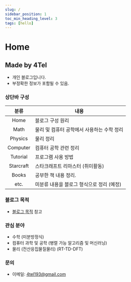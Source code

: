 ```yaml
---
slug: /
sidebar_position: 1
toc_min_heading_level: 3
tags: [hello]
---
```

# Home
## Made by 4Tel
* 개인 블로그입니다.
* 부정확한 정보가 포함될 수 있음.
### 상단바 구성
|분류|내용|
|:-:|-|
Home | 블로그 구성 원리
Math | 물리 및 컴퓨터 공학에서 사용하는 수학 정리
Physics | 물리 정리
Computer | 컴퓨터 공학 관련 정리
Tutorial | 프로그램 사용 방법
Starcraft | 스타크래프트 리마스터 (취미활동)
Books | 공부한 책 내용 정리.
etc. | 미분류 내용을 블로그 형식으로 정리 (예정)
### 블로그 목적
* [블로그 목적](./objectives/goal.md) 참고
### 관심 분야
* 수학 (미분방정식)
* 컴퓨터 과학 및 공학 (병렬 가능 알고리즘 및 머신러닝)
* 물리 (전산응집물질물리) (RT-TD-DFT)
### 문의
* 이메일: 4tel193@gmail.com
